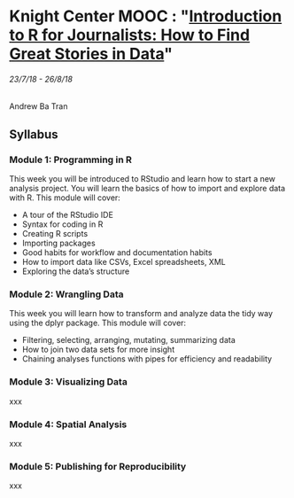 # Knight Center MOOC : "[Introduction to R for Journalists: How to Find Great Stories in Data](https://journalismcourses.org/RC0818.html)"
###### 23/7/18 - 26/8/18

Andrew Ba Tran

## Syllabus
### Module 1: Programming in R
This week you will be introduced to RStudio and learn how to start a new analysis project. You will learn the basics of how to import and explore data with R. This module will cover:

* A tour of the RStudio IDE
* Syntax for coding in R
* Creating R scripts
* Importing packages
* Good habits for workflow and documentation habits
* How to import data like CSVs, Excel spreadsheets, XML
* Exploring the data’s structure

### Module 2: Wrangling Data
This week you will learn how to transform and analyze data the tidy way using the dplyr package. This module will cover:

* Filtering, selecting, arranging, mutating, summarizing data
* How to join two data sets for more insight
* Chaining analyses functions with pipes for efficiency and readability

### Module 3: Visualizing Data
xxx

### Module 4: Spatial Analysis
xxx

### Module 5: Publishing for Reproducibility
xxx
